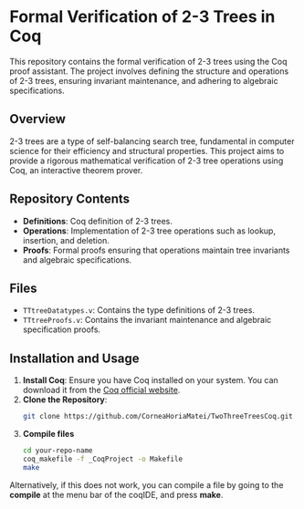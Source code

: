 # Formal Verification of 2-3 Trees in Coq

This repository contains the formal verification of 2-3 trees using the Coq proof assistant. The project involves defining the structure and operations of 2-3 trees, ensuring invariant maintenance, and adhering to algebraic specifications.

## Overview

2-3 trees are a type of self-balancing search tree, fundamental in computer science for their efficiency and structural properties. This project aims to provide a rigorous mathematical verification of 2-3 tree operations using Coq, an interactive theorem prover.

## Repository Contents

- **Definitions**: Coq definition of 2-3 trees.
- **Operations**: Implementation of 2-3 tree operations such as lookup, insertion, and deletion.
- **Proofs**: Formal proofs ensuring that operations maintain tree invariants and algebraic specifications.

## Files

- `TTtreeDatatypes.v`: Contains the type definitions of 2-3 trees.
- `TTtreeProofs.v`: Contains the invariant maintenance and algebraic specification proofs.

## Installation and Usage

1. **Install Coq**: Ensure you have Coq installed on your system. You can download it from the [Coq official website](https://coq.inria.fr/download).
2. **Clone the Repository**:
   ```bash
   git clone https://github.com/CorneaHoriaMatei/TwoThreeTreesCoq.git
3. **Compile files**
   ```bash
   cd your-repo-name
   coq_makefile -f _CoqProject -o Makefile
   make

Alternatively, if this does not work, you can compile a file by going to the **compile** at the menu bar of the coqIDE, and press **make**.
